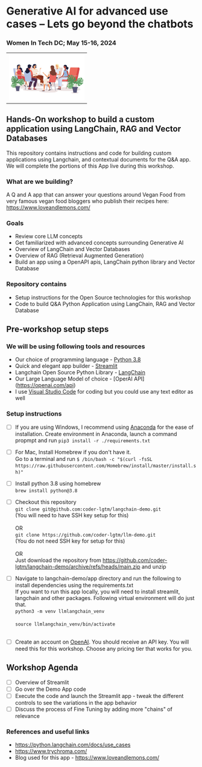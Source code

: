 # Generative AI for advanced use cases – Lets go beyond the chatbots
### Women In Tech DC; May 15-16, 2024
<table><tr>
  <td><img
  src="./images/womenconf.jpeg"
  alt="Alt text"
  title="Train your model"
  style="display: inline-block; margin: 0 auto; max-width: 200px"></td>
</tr></table>

## Hands-On workshop to build a custom application using LangChain, RAG and Vector Databases
This repository contains instructions and code for building custom applications using Langchain, and contextual documents for the Q&A app. We will complete the portions of this App live during this workshop.

### What are we building?
A Q and A app that can answer your questions around Vegan Food from very famous vegan food bloggers who publish their recipes here: https://www.loveandlemons.com/

### Goals
* Review core LLM concepts
* Get familiarized with advanced concepts surrounding Generative AI
* Overview of LangChain and Vector Databases
* Overview of RAG (Retrieval Augmented Generation) 
* Build an app using a OpenAPI apis, LangChain python library and Vector Database
  
### Repository contains
* Setup instructions for the Open Source technologies for this workshop
* Code to build Q&A Python Application using LangChain, RAG and Vector Database
  
## Pre-workshop setup steps
### We will be using following tools and resources
* Our choice of programming language -  [Python 3.8](https://www.python.org/downloads/release/python-380/)
* Quick and elegant app builder - [Streamlit](https://streamlit.io/)
* Langchain Open Source Python Library - [LangChain](https://python.langchain.com/docs/get_started/introduction/)
* Our Large Language Model of choice - [OperAI API] (https://openai.com/api)
* I use [Visual Studio Code](https://code.visualstudio.com/download) for coding but you could use any text editor as well

### Setup instructions
- [ ] If you are using Windows, I recommend using [Anaconda](https://www.anaconda.com/download) for the ease of installation. Create environment in Anaconda, launch a command propmpt and run ```pip3 install -r ./requirements.txt``` <br>
- [ ] For Mac, Install Homebrew if you don't have it. <br>
      Go to a terminal and run ```$ /bin/bash -c "$(curl -fsSL https://raw.githubusercontent.com/Homebrew/install/master/install.sh)"```
- [ ] Install python 3.8 using homebrew <br>
      ```brew install python@3.8```
      
- [ ] Checkout this repository </br>
      ```git clone git@github.com:coder-lgtm/langchain-demo.git``` <br> (You will need to have SSH key setup for this) <br><br>
      OR <br>
      ```git clone https://github.com/coder-lgtm/llm-demo.git``` <br> (You do not need SSH key for setup for this)  <br><br>
      OR <br>
      Just download the repository from https://github.com/coder-lgtm/langchain-demo/archive/refs/heads/main.zip and unzip <br>
- [ ] Navigate to langchain-demo/app directory and run the following to install dependencies using the requirements.txt <br>
      If you want to run this app locally, you will need to install streamlit, langchain and other packages. Following virtual environment will do 
      just that. <br>
      ```python3 -m venv llmlangchain_venv``` <br><br>
      ```source llmlangchain_venv/bin/activate``` <br><br>
      
- [ ] Create an account on [OpenAI](https://openai.com/api). You should receive an API key. You will need this for this workshop. Choose any pricing tier that works for you. 

## Workshop Agenda

- [ ] Overview of Streamlit 
- [ ] Go over the Demo App code
- [ ] Execute the code and launch the Streamlit app - tweak the different controls to see the variations in the app behavior
- [ ] Discuss the process of Fine Tuning by adding more "chains" of relevance
 
### References and useful links
* https://python.langchain.com/docs/use_cases
* https://www.trychroma.com/
* Blog used for this app - https://www.loveandlemons.com/
